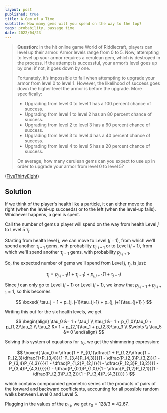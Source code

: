 ```yaml
---
layout: post
published: true
title: A Gem of a Time
subtitle: How many gems will you spend on the way to the top?
tags: probability, passage time
date: 2022/04/23
---
```


>**Question**: In the hit online game World of Riddlecraft, players can level up their armor. Armor levels range from 0 to 5. Now, attempting to level up your armor requires a cerulean gem, which is destroyed in the process. If the attempt is successful, your armor’s level goes up by one; if not, it goes down by one.
>
>Fortunately, it’s impossible to fail when attempting to upgrade your armor from level 0 to level 1. However, the likelihood of success goes down the higher level the armor is before the upgrade. More specifically:
>
>- Upgrading from level 0 to level 1 has a 100 percent chance of success.
>- Upgrading from level 1 to level 2 has an 80 percent chance of success.
>- Upgrading from level 2 to level 3 has a 60 percent chance of success.
>- Upgrading from level 3 to level 4 has a 40 percent chance of success.
>- Upgrading from level 4 to level 5 has a 20 percent chance of success.
>
>On average, how many cerulean gems can you expect to use up in order to upgrade your armor from level 0 to level 5?

<!--more-->

([FiveThirtyEight](https://fivethirtyeight.com/features/can-you-level-up-your-armor/))

## Solution

If we think of the player's health like a particle, it can either move to the right (when the level-up succeeds) or to the left (when the level-up fails). Whichever happens, a gem is spent.

Call the number of gems a player will spend on the way from health Level $j$ to Level $5$ $\tau_j.$ 

Starting from health level $j,$ we can move to Level $(j-1),$ from which we'll spend another $\tau_{j-1}$ gems, with probability $p_{j,j-1}$ or to Level $(j+1),$ from which we'll spend another $\tau_{j-1}$ gems, with probability $p_{j, j+1}.$ 

So, the expected number of gems we'll spend from Level $j,$ $\tau_j,$ is just:

$$
  \tau_j = p_{j, j-1}(1 + \tau_{j-1}) + p_{j, j+1}(1 + \tau_{j+1})
$$

Since $j$ can only go to Level $(j-1)$ or Level $(j+1),$ we know that $p_{j,j-1} + p_{j,j+1} = 1,$ so this becomes

$$
  \boxed{
    \tau_j = 1 + p_{j, j-1}\tau_{j-1} + p_{j, j+1}\tau_{j+1}
  }
$$

Writing this out for the six health levels, we get

$$
  \begin{align}
    \tau_0 &= 1 + \tau_1 \\
    \tau_1 &= 1 + p_{1,0}\tau_0 + p_{1,2}\tau_2 \\
    \tau_2 &= 1 + p_{2,1}\tau_1 + p_{2,3}\tau_3 \\
    &\vdots \\
    \tau_5 &= 0
  \end{align}
$$

Solving this system of equations for $\tau_0,$ we get the shimmering expression:

<!-- $$
  \boxed{
    \tau_0 = p_{0,1}\dfrac{2 + p_{1,2}(1 - p_{2,1}) + p_{1,2}p_{2,3} - 2p_{2,3}p_{3,2} + p_{1,2}p_{2,3}p_{3,4} - 2p_{3,4}p_{4,3} - p_{1,2}p_{3,4}p_{4,3} + p_{1,2}p_{2,1}p_{3,4}p_{4,3}}{1-p_{0,1}p_{1,0} - p_{1,2}p_{2,1} - p_{2,3}p_{3,2} - p_{3,4}p_{4,3} + p_{0,1}p_{1,0}p_{2,3}p_{3,2} + p_{0,1}p_{1,0}p_{3,4}p_{4,3} + p_{1,2}p_{2,1}p_{3,4}p_{4,3}}
    }
$$
 -->

<!-- $$
\boxed{
  \tau_0 = \dfrac{1 + \dfrac{P_{0,1}\left(1 + P_{1,2}\left(\dfrac{1 + P_{2,3}\left(\dfrac{1+P_{3,4}}{1-P_{3,4}P_{4,3}}\right)}{1 - \dfrac{P_{2,3}P_{3,2}}{1 - P_{3,4}P_{4,3}}}\right)\right)}{1 - \dfrac{P_{1,2}P_{2,1}}{1 - \dfrac{P_{2,3}P_{3,2}}{1 - P_{3,4}P_{4,3}}}}}{1 - \dfrac{P_{0,1}P_{1,0}}{1 - \dfrac{P_{1,2}P_{2,1}}{1 - \dfrac{P_{2,3}P_{3,2}}{1 - P_{3,4}P_{4,3}}}}}
}
$$ -->

$$
\boxed{
  \tau_0 = \dfrac{1 + P_{0,1}\dfrac{1 + P_{1,2}\dfrac{1 + P_{2,3}\dfrac{1+P_{3,4}}{1-P_{3,4}P_{4,3}}}{1 - \dfrac{P_{2,3}P_{3,2}}{1 - P_{3,4}P_{4,3}}}}{1 - \dfrac{P_{1,2}P_{2,1}}{1 - \dfrac{P_{2,3}P_{3,2}}{1 - P_{3,4}P_{4,3}}}}}{1 - \dfrac{P_{0,1}P_{1,0}}{1 - \dfrac{P_{1,2}P_{2,1}}{1 - \dfrac{P_{2,3}P_{3,2}}{1 - P_{3,4}P_{4,3}}}}}
}
$$

which contains compounded geometric series of the products of pairs of the forward and backward coefficients, accounting for all possible random walks between Level $0$ and Level $5.$

Plugging in the values of the $p_{i,j},$ we get $\tau_0 = 128/3 \approx 42.67.$

<br>
